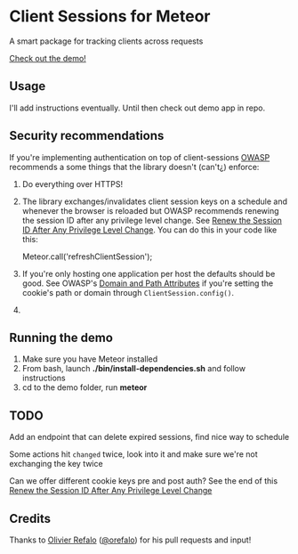 # Client Sessions for Meteor

A smart package for tracking clients across requests

[Check out the demo!](http://client-sessions.meteor.com/)

## Usage

I'll add instructions eventually. Until then check out demo app in repo.

## Security recommendations

If you're implementing authentication on top of client-sessions [OWASP](https://www.owasp.org) recommends a some things that the library doesn't (can't¿) enforce:

1. Do everything over HTTPS!

2. The library exchanges/invalidates client session keys on a schedule and whenever the browser is reloaded but OWASP recommends renewing the session ID after any privilege level change. See [Renew the Session ID After Any Privilege Level Change](https://www.owasp.org/index.php/Session_Management_Cheat_Sheet#Renew_the_Session_ID_After_Any_Privilege_Level_Change). You can do this in your code like this:

    Meteor.call('refreshClientSession');

3. If you're only hosting one application per host the defaults should be good. See OWASP's [Domain and Path Attributes](https://www.owasp.org/index.php/Session_Management_Cheat_Sheet#Domain_and_Path_Attributes) if you're setting the cookie's path or domain through `ClientSession.config()`.

4.

## Running the demo

1. Make sure you have Meteor installed
2. From bash, launch **./bin/install-dependencies.sh** and follow instructions
3. cd to the demo folder, run **meteor**

## TODO

Add an endpoint that can delete expired sessions, find nice way to schedule

Some actions hit `changed` twice, look into it and make sure we're not exchanging the key twice

Can we offer different cookie keys pre and post auth? See the end of this [Renew the Session ID After Any Privilege Level Change](https://www.owasp.org/index.php/Session_Management_Cheat_Sheet#Renew_the_Session_ID_After_Any_Privilege_Level_Change)

## Credits

Thanks to [Olivier Refalo](https://github.com/orefalo) ([@orefalo](@orefalo)) for his pull requests and input!
